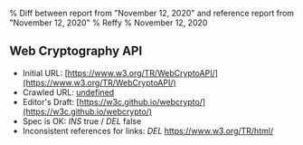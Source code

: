 % Diff between report from "November 12, 2020" and reference report from "November 12, 2020"
% Reffy
% November 12, 2020

## Web Cryptography API

- Initial URL: [https://www.w3.org/TR/WebCryptoAPI/](https://www.w3.org/TR/WebCryptoAPI/)
- Crawled URL: [undefined](undefined)
- Editor's Draft: [https://w3c.github.io/webcrypto/](https://w3c.github.io/webcrypto/)
- Spec is OK: *INS* true / *DEL* false
- Inconsistent references for links: *DEL* https://www.w3.org/TR/html/


